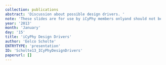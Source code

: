 ```yaml
---
collection: publications
abstract: 'Discussion about possible design drivers. '
note: 'These slides are for use by iCyPhy members onlyand should not be redistributed.'
year: '2013'
month: 'January'
day: '15'
title: 'iCyPhy Design Drivers'
author: 'Eelco Scholte'
ENTRYTYPE: 'presentation'
ID: 'Scholte13_ICyPhyDesignDrivers'
paperurl: []
---
```

